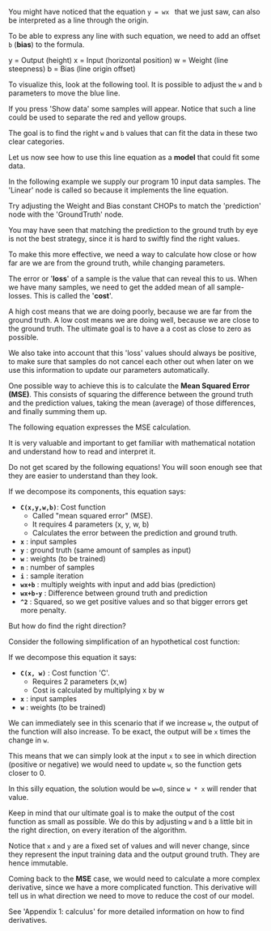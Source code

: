 You might have noticed that the equation `y = wx ` that we just saw, can also be interpreted as a line through the origin.

To be able to express any line with such equation, we need to add an offset `b` (**bias**) to the formula.

y = Output 	(height)
x = Input 	(horizontal position)
w = Weight 	(line steepness)
b = Bias 	(line origin offset)


To visualize this, look at the following tool.  It is possible to adjust the `w` and `b` parameters to move the blue line.

If you press 'Show data' some samples will appear. Notice that such a line could be used to separate the red and yellow groups. 

The goal is to find the right `w` and `b` values that can fit the data in these two clear categories.

Let us now see how to use this line equation as a **model** that could fit some data. 

In the following example we supply our program 10 input data samples. The 'Linear' node is called so because it implements the line equation.

Try adjusting the Weight and Bias constant CHOPs to match the 'prediction' node with the 'GroundTruth' node.

You may have seen that matching the prediction to the ground truth by eye is not the best strategy, since it is hard to swiftly find the right values. 

To make this more effective, we need a way to calculate how close or how far are we are from the ground truth, while changing parameters.

The error or '**loss**' of a sample is the value that can reveal this to us. When we have many samples, we need to get the added mean of all sample-losses. This is called the '**cost**'. 

A high cost means that we are doing poorly, because we are far from the ground truth. A low cost means we are doing well, because we are close to the ground truth. The ultimate goal is to have a a cost as close to zero as possible.

We also take into account that this 'loss' values should always be positive, to make sure that samples do not cancel each other out when later on we use this information to update our parameters automatically.

One possible way to achieve this is to calculate the **Mean Squared Error (MSE)**. This consists of squaring the difference between the ground truth and the prediction values, taking the mean (average) of those differences, and finally summing them up. 

The following equation expresses the MSE calculation.

It is very valuable and important to get familiar with  mathematical notation and understand how to read and interpret it. 

Do not get scared by the following equations! You will soon enough see that they are easier to understand than they look. 

If we decompose its components, this equation says:

* **`C(x,y,w,b)`**: Cost function
	- Called "mean squared error" (MSE).  
	- It requires 4 parameters (x, y, w, b)
	- Calculates the  error between the prediction and ground truth.	
* **`x`** : input samples
* **`y`** : ground truth (same amount of samples as input)
* **`w`** : weights (to be trained)
* **`n`** : number of samples
* **`i`** : sample iteration
* **`wx+b`** : multiply weights with input and add bias (prediction)
* **`wx+b-y`** : Difference between ground truth and prediction
* **`^2`** : Squared, so we get positive values and so that bigger errors get more penalty.

But how do find the right direction? 

Consider the following simplification of an hypothetical cost function:

If we decompose this equation it says:

* **`C(x, w)`** : Cost function 'C'.  
	- Requires 2 parameters (x,w)
	- Cost is calculated by multiplying x by w
* **`x`** : input samples
* **`w`** : weights (to be trained)

We can immediately see in this scenario that if we increase `w`, the output of the function will also increase. To be exact, the output will be `x` times the change in `w`.

This means that we can simply look at the input `x` to see in which direction (positive or negative) we would need to update `w`, so the function gets closer to 0. 

In this silly equation, the solution would be `w=0`, since ``w * x`` will render that value.

Keep in mind that our ultimate goal is to make the output of the cost function as small as possible. We do this by adjusting `w` and `b` a little bit in the right direction, on every iteration of the algorithm.

Notice that `x` and `y` are a fixed set of values and will never change, since they represent the input training data and the output ground truth. They are hence immutable. 

Coming back to the **MSE** case, we would need to calculate a more complex derivative, since we have a more complicated function. This derivative will tell us in what direction we need to move to reduce the cost of our model.

See 'Appendix 1: calculus' for more detailed information on how to find derivatives.


